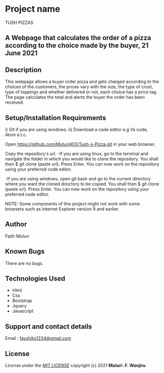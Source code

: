 # Project name

TUSH PIZZAS

## A Webpage that calculates the order of a pizza according to the choice made by the buyer, 21 June 2021

## Description

This webpage allows a buyer order pizza and gets charged according to the choices of the customers, the prices vary with the size, the type of crust, type of toppings and whether delivered or not, each choice has a price tag. The page calculates the total and alerts  the buyer the order has been received.

## Setup/Installation Requirements

i) Git if you are using windows. ii) Download a code editor e.g Vs code, Atom e.t.c.

Open <https://github.com/Muturi403/Tush-s-Pizza.git> in your web browser.

Copy the repository's url. -If you are using linux, go to the terminal and navigate the folder in which you would like to clone the repository. You shall then $ git clone (paste url). Press Enter. You can now work on the repository using your preferred code editor.

-If you are using windows, open git bash and go to the current directory where you want the cloned directory to be copied. You shall then $ git clone (paste url). Press Enter. You can now work on the repository using your preferred code editor.

NOTE: Some components of this project might not work with some browsers such as Internet Explorer version 9 and earlier.

## Author

Faith Muturi

## Known Bugs

There are no bugs.

## Technologies Used

* Html
* Css
* Bootstrap
* Jquery
* Javascript

## Support and contact details

Email : fayshiks1234@gmail.com

## License

*License under the [MIT LICENSE](LICENSE.txt)* copyright (c) 2021
**Muturi .F. Wanjiru**
